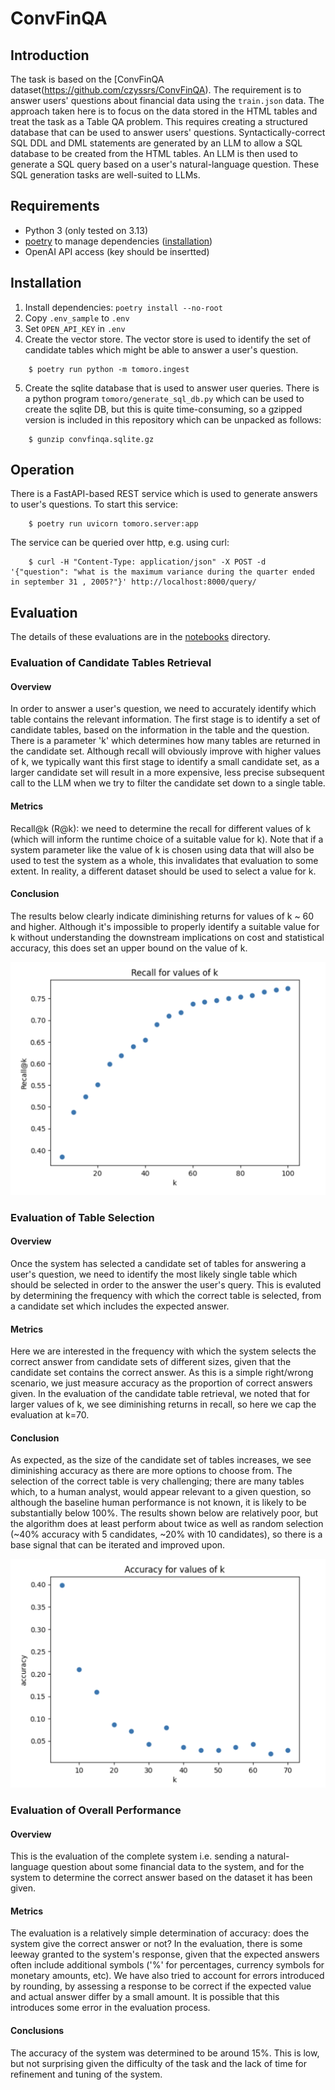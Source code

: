 # ConvFinQA

## Introduction
The task is based on the [ConvFinQA dataset(https://github.com/czyssrs/ConvFinQA). 
The requirement is to answer users' questions about financial data using the `train.json` data. 
The approach taken here is to focus on the data stored in the HTML tables and treat the task as a Table QA problem.
This requires creating a structured database that can be used to answer users' questions. Syntactically-correct
SQL DDL and DML statements are generated by an LLM to allow a SQL database to be created from the HTML tables.
An LLM is then used to generate a SQL query based on a user's natural-language question. These SQL generation
tasks are well-suited to LLMs. 

## Requirements

- Python 3 (only tested on 3.13)
- [poetry](https://python-poetry.org/) to manage dependencies ([installation](https://python-poetry.org/docs/#installation)) 
- OpenAI API access (key should be insertted)

## Installation

1. Install dependencies: `poetry install --no-root`
2. Copy `.env_sample` to `.env`
3. Set `OPEN_API_KEY` in `.env`
4. Create the vector store. The vector store is used to identify the set of candidate tables which might be able to answer a user's question.
```
    $ poetry run python -m tomoro.ingest

```
5. Create the sqlite database that is used to answer user queries. There is a python program `tomoro/generate_sql_db.py` which can be used to create
the sqlite DB, but this is quite time-consuming, so a gzipped version is included in this repository which can be unpacked as follows:
```
    $ gunzip convfinqa.sqlite.gz
```

## Operation

There is a FastAPI-based REST service which is used to generate answers to user's questions. To start this service:
```
    $ poetry run uvicorn tomoro.server:app
```

The service can be queried over http, e.g. using curl:
```
    $ curl -H "Content-Type: application/json" -X POST -d '{"question": "what is the maximum variance during the quarter ended in september 31 , 2005?"}' http://localhost:8000/query/
```

## Evaluation

The details of these evaluations are in the [notebooks](/notebooks) directory.

### Evaluation of Candidate Tables Retrieval

#### Overview
In order to answer a user's question, we need to accurately identify which table contains the relevant information. The first stage is to identify a set of candidate tables, based on the information in the table and the question. There is a parameter 'k' which determines how many tables are returned in the candidate set. Although recall will obviously improve with higher values of k, we typically want this first stage to identify a small candidate set, as a larger candidate set will result in a more expensive, less precise subsequent call to the LLM when we try to filter the candidate set down to a single table.

#### Metrics
Recall@k (R@k): we need to determine the recall for different values of k (which will inform the runtime choice of a suitable value for k). Note that if a system parameter like the value of k is chosen using data that will also be used to test the system as a whole, this invalidates that evaluation to some extent. In reality, a different dataset should be used to select a value for k.

#### Conclusion
The results below clearly indicate diminishing returns for values of k ~ 60 and higher. Although it's impossible to properly identify a suitable value for k without understanding the downstream implications on cost and statistical accuracy, this does set an upper bound on the value of k.

![Candidate table retrieval evaluation results](candidate_table_retrieval_evaluation.png)


### Evaluation of Table Selection

#### Overview
Once the system has selected a candidate set of tables for answering a user's question, we need to identify the most likely single table which should be selected in order to the answer the user's query. This is evaluted by determining the frequency with which the correct table is selected, from a candidate set which includes the expected answer.

#### Metrics
Here we are interested in the frequency with which the system selects the correct answer from candidate sets of different sizes, given that the candidate set contains the correct answer. As this is a simple right/wrong scenario, we just measure accuracy as the proportion of correct answers given. In the evaluation of the candidate table retrieval, we noted that for larger values of k, we see diminishing returns in recall, so here we cap the evaluation at k=70.

#### Conclusion
As expected, as the size of the candidate set of tables increases, we see diminishing accuracy as there are more options to choose from. The selection of the correct table is very challenging; there are many tables which, to a human analyst, would appear relevant to a given question, so although the baseline human performance is not known, it is likely to be substantially below 100%. The results shown below are relatively poor, but the algorithm does at least perform about twice as well as random selection (~40% accuracy with 5 candidates, ~20% with 10 candidates), so there is a base signal that can be iterated and improved upon.

![Table selection evaluation results](table_selection_evaluation.png)

### Evaluation of Overall Performance

#### Overview
This is the evaluation of the complete system i.e. sending a natural-language question about some financial data to the system, and for the system to determine the correct answer based on the dataset it has been given.

#### Metrics
The evaluation is a relatively simple determination of accuracy: does the system give the correct answer or not? In the evaluation, there is some leeway granted to the system's response, given that the expected answers often include additional symbols ('%' for percentages, currency symbols for monetary amounts, etc). We have also tried to account for errors introduced by rounding, by assessing a response to be correct if the expected value and actual answer differ by a small amount. It is possible that this introduces some error in the evaluation process.

#### Conclusions
The accuracy of the system was determined to be around 15%. This is low, but not surprising given the difficulty of the task and the lack of time for refinement and tuning of the system.